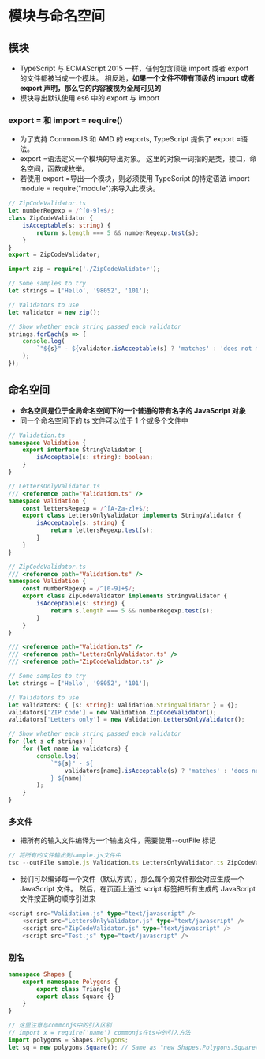 # 模块与命名空间

## 模块

-   TypeScript 与 ECMAScript 2015 一样，任何包含顶级 import 或者 export 的文件都被当成一个模块。 相反地，**如果一个文件不带有顶级的 import 或者 export 声明，那么它的内容被视为全局可见的**
-   模块导出默认使用 es6 中的 export 与 import

### export = 和 import = require()

-   为了支持 CommonJS 和 AMD 的 exports, TypeScript 提供了 export =语法。
-   export =语法定义一个模块的导出对象。 这里的对象一词指的是类，接口，命名空间，函数或枚举。
-   若使用 export =导出一个模块，则必须使用 TypeScript 的特定语法 import module = require("module")来导入此模块。

```ts
// ZipCodeValidator.ts
let numberRegexp = /^[0-9]+$/;
class ZipCodeValidator {
    isAcceptable(s: string) {
        return s.length === 5 && numberRegexp.test(s);
    }
}
export = ZipCodeValidator;
```

```ts
import zip = require('./ZipCodeValidator');

// Some samples to try
let strings = ['Hello', '98052', '101'];

// Validators to use
let validator = new zip();

// Show whether each string passed each validator
strings.forEach(s => {
    console.log(
        `"${s}" - ${validator.isAcceptable(s) ? 'matches' : 'does not match'}`
    );
});
```

## 命名空间

-   **命名空间是位于全局命名空间下的一个普通的带有名字的 JavaScript 对象**
-   同一个命名空间下的 ts 文件可以位于 1 个或多个文件中

```ts
// Validation.ts
namespace Validation {
    export interface StringValidator {
        isAcceptable(s: string): boolean;
    }
}
```

```ts
// LettersOnlyValidator.ts
/// <reference path="Validation.ts" />
namespace Validation {
    const lettersRegexp = /^[A-Za-z]+$/;
    export class LettersOnlyValidator implements StringValidator {
        isAcceptable(s: string) {
            return lettersRegexp.test(s);
        }
    }
}
```

```ts
// ZipCodeValidator.ts
/// <reference path="Validation.ts" />
namespace Validation {
    const numberRegexp = /^[0-9]+$/;
    export class ZipCodeValidator implements StringValidator {
        isAcceptable(s: string) {
            return s.length === 5 && numberRegexp.test(s);
        }
    }
}
```

```ts
/// <reference path="Validation.ts" />
/// <reference path="LettersOnlyValidator.ts" />
/// <reference path="ZipCodeValidator.ts" />

// Some samples to try
let strings = ['Hello', '98052', '101'];

// Validators to use
let validators: { [s: string]: Validation.StringValidator } = {};
validators['ZIP code'] = new Validation.ZipCodeValidator();
validators['Letters only'] = new Validation.LettersOnlyValidator();

// Show whether each string passed each validator
for (let s of strings) {
    for (let name in validators) {
        console.log(
            `"${s}" - ${
                validators[name].isAcceptable(s) ? 'matches' : 'does not match'
            } ${name}`
        );
    }
}
```

### 多文件

-   把所有的输入文件编译为一个输出文件，需要使用--outFile 标记

```ts
// 将所有的文件输出到sample.js文件中
tsc --outFile sample.js Validation.ts LettersOnlyValidator.ts ZipCodeValidator.ts Test.ts
```

-   我们可以编译每一个文件（默认方式），那么每个源文件都会对应生成一个 JavaScript 文件。 然后，在页面上通过 script 标签把所有生成的 JavaScript 文件按正确的顺序引进来

```ts
<script src="Validation.js" type="text/javascript" />
    <script src="LettersOnlyValidator.js" type="text/javascript" />
    <script src="ZipCodeValidator.js" type="text/javascript" />
    <script src="Test.js" type="text/javascript" />
```

### 别名

```ts
namespace Shapes {
    export namespace Polygons {
        export class Triangle {}
        export class Square {}
    }
}

// 这里注意与commonjs中的引入区别
// import x = require('name') commonjs在ts中的引入方法
import polygons = Shapes.Polygons;
let sq = new polygons.Square(); // Same as "new Shapes.Polygons.Square()"
```
